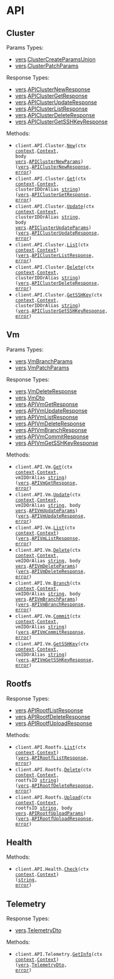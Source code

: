 # API

## Cluster

Params Types:

- <a href="https://pkg.go.dev/github.com/hdresearch/vers-sdk-go">vers</a>.<a href="https://pkg.go.dev/github.com/hdresearch/vers-sdk-go#ClusterCreateParamsUnion">ClusterCreateParamsUnion</a>
- <a href="https://pkg.go.dev/github.com/hdresearch/vers-sdk-go">vers</a>.<a href="https://pkg.go.dev/github.com/hdresearch/vers-sdk-go#ClusterPatchParams">ClusterPatchParams</a>

Response Types:

- <a href="https://pkg.go.dev/github.com/hdresearch/vers-sdk-go">vers</a>.<a href="https://pkg.go.dev/github.com/hdresearch/vers-sdk-go#APIClusterNewResponse">APIClusterNewResponse</a>
- <a href="https://pkg.go.dev/github.com/hdresearch/vers-sdk-go">vers</a>.<a href="https://pkg.go.dev/github.com/hdresearch/vers-sdk-go#APIClusterGetResponse">APIClusterGetResponse</a>
- <a href="https://pkg.go.dev/github.com/hdresearch/vers-sdk-go">vers</a>.<a href="https://pkg.go.dev/github.com/hdresearch/vers-sdk-go#APIClusterUpdateResponse">APIClusterUpdateResponse</a>
- <a href="https://pkg.go.dev/github.com/hdresearch/vers-sdk-go">vers</a>.<a href="https://pkg.go.dev/github.com/hdresearch/vers-sdk-go#APIClusterListResponse">APIClusterListResponse</a>
- <a href="https://pkg.go.dev/github.com/hdresearch/vers-sdk-go">vers</a>.<a href="https://pkg.go.dev/github.com/hdresearch/vers-sdk-go#APIClusterDeleteResponse">APIClusterDeleteResponse</a>
- <a href="https://pkg.go.dev/github.com/hdresearch/vers-sdk-go">vers</a>.<a href="https://pkg.go.dev/github.com/hdresearch/vers-sdk-go#APIClusterGetSSHKeyResponse">APIClusterGetSSHKeyResponse</a>

Methods:

- <code title="post /api/cluster">client.API.Cluster.<a href="https://pkg.go.dev/github.com/hdresearch/vers-sdk-go#APIClusterService.New">New</a>(ctx <a href="https://pkg.go.dev/context">context</a>.<a href="https://pkg.go.dev/context#Context">Context</a>, body <a href="https://pkg.go.dev/github.com/hdresearch/vers-sdk-go">vers</a>.<a href="https://pkg.go.dev/github.com/hdresearch/vers-sdk-go#APIClusterNewParams">APIClusterNewParams</a>) (<a href="https://pkg.go.dev/github.com/hdresearch/vers-sdk-go">vers</a>.<a href="https://pkg.go.dev/github.com/hdresearch/vers-sdk-go#APIClusterNewResponse">APIClusterNewResponse</a>, <a href="https://pkg.go.dev/builtin#error">error</a>)</code>
- <code title="get /api/cluster/{cluster_id_or_alias}">client.API.Cluster.<a href="https://pkg.go.dev/github.com/hdresearch/vers-sdk-go#APIClusterService.Get">Get</a>(ctx <a href="https://pkg.go.dev/context">context</a>.<a href="https://pkg.go.dev/context#Context">Context</a>, clusterIDOrAlias <a href="https://pkg.go.dev/builtin#string">string</a>) (<a href="https://pkg.go.dev/github.com/hdresearch/vers-sdk-go">vers</a>.<a href="https://pkg.go.dev/github.com/hdresearch/vers-sdk-go#APIClusterGetResponse">APIClusterGetResponse</a>, <a href="https://pkg.go.dev/builtin#error">error</a>)</code>
- <code title="patch /api/cluster/{cluster_id_or_alias}">client.API.Cluster.<a href="https://pkg.go.dev/github.com/hdresearch/vers-sdk-go#APIClusterService.Update">Update</a>(ctx <a href="https://pkg.go.dev/context">context</a>.<a href="https://pkg.go.dev/context#Context">Context</a>, clusterIDOrAlias <a href="https://pkg.go.dev/builtin#string">string</a>, body <a href="https://pkg.go.dev/github.com/hdresearch/vers-sdk-go">vers</a>.<a href="https://pkg.go.dev/github.com/hdresearch/vers-sdk-go#APIClusterUpdateParams">APIClusterUpdateParams</a>) (<a href="https://pkg.go.dev/github.com/hdresearch/vers-sdk-go">vers</a>.<a href="https://pkg.go.dev/github.com/hdresearch/vers-sdk-go#APIClusterUpdateResponse">APIClusterUpdateResponse</a>, <a href="https://pkg.go.dev/builtin#error">error</a>)</code>
- <code title="get /api/cluster">client.API.Cluster.<a href="https://pkg.go.dev/github.com/hdresearch/vers-sdk-go#APIClusterService.List">List</a>(ctx <a href="https://pkg.go.dev/context">context</a>.<a href="https://pkg.go.dev/context#Context">Context</a>) (<a href="https://pkg.go.dev/github.com/hdresearch/vers-sdk-go">vers</a>.<a href="https://pkg.go.dev/github.com/hdresearch/vers-sdk-go#APIClusterListResponse">APIClusterListResponse</a>, <a href="https://pkg.go.dev/builtin#error">error</a>)</code>
- <code title="delete /api/cluster/{cluster_id_or_alias}">client.API.Cluster.<a href="https://pkg.go.dev/github.com/hdresearch/vers-sdk-go#APIClusterService.Delete">Delete</a>(ctx <a href="https://pkg.go.dev/context">context</a>.<a href="https://pkg.go.dev/context#Context">Context</a>, clusterIDOrAlias <a href="https://pkg.go.dev/builtin#string">string</a>) (<a href="https://pkg.go.dev/github.com/hdresearch/vers-sdk-go">vers</a>.<a href="https://pkg.go.dev/github.com/hdresearch/vers-sdk-go#APIClusterDeleteResponse">APIClusterDeleteResponse</a>, <a href="https://pkg.go.dev/builtin#error">error</a>)</code>
- <code title="get /api/cluster/{cluster_id_or_alias}/ssh_key">client.API.Cluster.<a href="https://pkg.go.dev/github.com/hdresearch/vers-sdk-go#APIClusterService.GetSSHKey">GetSSHKey</a>(ctx <a href="https://pkg.go.dev/context">context</a>.<a href="https://pkg.go.dev/context#Context">Context</a>, clusterIDOrAlias <a href="https://pkg.go.dev/builtin#string">string</a>) (<a href="https://pkg.go.dev/github.com/hdresearch/vers-sdk-go">vers</a>.<a href="https://pkg.go.dev/github.com/hdresearch/vers-sdk-go#APIClusterGetSSHKeyResponse">APIClusterGetSSHKeyResponse</a>, <a href="https://pkg.go.dev/builtin#error">error</a>)</code>

## Vm

Params Types:

- <a href="https://pkg.go.dev/github.com/hdresearch/vers-sdk-go">vers</a>.<a href="https://pkg.go.dev/github.com/hdresearch/vers-sdk-go#VmBranchParams">VmBranchParams</a>
- <a href="https://pkg.go.dev/github.com/hdresearch/vers-sdk-go">vers</a>.<a href="https://pkg.go.dev/github.com/hdresearch/vers-sdk-go#VmPatchParams">VmPatchParams</a>

Response Types:

- <a href="https://pkg.go.dev/github.com/hdresearch/vers-sdk-go">vers</a>.<a href="https://pkg.go.dev/github.com/hdresearch/vers-sdk-go#VmDeleteResponse">VmDeleteResponse</a>
- <a href="https://pkg.go.dev/github.com/hdresearch/vers-sdk-go">vers</a>.<a href="https://pkg.go.dev/github.com/hdresearch/vers-sdk-go#VmDto">VmDto</a>
- <a href="https://pkg.go.dev/github.com/hdresearch/vers-sdk-go">vers</a>.<a href="https://pkg.go.dev/github.com/hdresearch/vers-sdk-go#APIVmGetResponse">APIVmGetResponse</a>
- <a href="https://pkg.go.dev/github.com/hdresearch/vers-sdk-go">vers</a>.<a href="https://pkg.go.dev/github.com/hdresearch/vers-sdk-go#APIVmUpdateResponse">APIVmUpdateResponse</a>
- <a href="https://pkg.go.dev/github.com/hdresearch/vers-sdk-go">vers</a>.<a href="https://pkg.go.dev/github.com/hdresearch/vers-sdk-go#APIVmListResponse">APIVmListResponse</a>
- <a href="https://pkg.go.dev/github.com/hdresearch/vers-sdk-go">vers</a>.<a href="https://pkg.go.dev/github.com/hdresearch/vers-sdk-go#APIVmDeleteResponse">APIVmDeleteResponse</a>
- <a href="https://pkg.go.dev/github.com/hdresearch/vers-sdk-go">vers</a>.<a href="https://pkg.go.dev/github.com/hdresearch/vers-sdk-go#APIVmBranchResponse">APIVmBranchResponse</a>
- <a href="https://pkg.go.dev/github.com/hdresearch/vers-sdk-go">vers</a>.<a href="https://pkg.go.dev/github.com/hdresearch/vers-sdk-go#APIVmCommitResponse">APIVmCommitResponse</a>
- <a href="https://pkg.go.dev/github.com/hdresearch/vers-sdk-go">vers</a>.<a href="https://pkg.go.dev/github.com/hdresearch/vers-sdk-go#APIVmGetSSHKeyResponse">APIVmGetSSHKeyResponse</a>

Methods:

- <code title="get /api/vm/{vm_id_or_alias}">client.API.Vm.<a href="https://pkg.go.dev/github.com/hdresearch/vers-sdk-go#APIVmService.Get">Get</a>(ctx <a href="https://pkg.go.dev/context">context</a>.<a href="https://pkg.go.dev/context#Context">Context</a>, vmIDOrAlias <a href="https://pkg.go.dev/builtin#string">string</a>) (<a href="https://pkg.go.dev/github.com/hdresearch/vers-sdk-go">vers</a>.<a href="https://pkg.go.dev/github.com/hdresearch/vers-sdk-go#APIVmGetResponse">APIVmGetResponse</a>, <a href="https://pkg.go.dev/builtin#error">error</a>)</code>
- <code title="patch /api/vm/{vm_id_or_alias}">client.API.Vm.<a href="https://pkg.go.dev/github.com/hdresearch/vers-sdk-go#APIVmService.Update">Update</a>(ctx <a href="https://pkg.go.dev/context">context</a>.<a href="https://pkg.go.dev/context#Context">Context</a>, vmIDOrAlias <a href="https://pkg.go.dev/builtin#string">string</a>, body <a href="https://pkg.go.dev/github.com/hdresearch/vers-sdk-go">vers</a>.<a href="https://pkg.go.dev/github.com/hdresearch/vers-sdk-go#APIVmUpdateParams">APIVmUpdateParams</a>) (<a href="https://pkg.go.dev/github.com/hdresearch/vers-sdk-go">vers</a>.<a href="https://pkg.go.dev/github.com/hdresearch/vers-sdk-go#APIVmUpdateResponse">APIVmUpdateResponse</a>, <a href="https://pkg.go.dev/builtin#error">error</a>)</code>
- <code title="get /api/vm">client.API.Vm.<a href="https://pkg.go.dev/github.com/hdresearch/vers-sdk-go#APIVmService.List">List</a>(ctx <a href="https://pkg.go.dev/context">context</a>.<a href="https://pkg.go.dev/context#Context">Context</a>) (<a href="https://pkg.go.dev/github.com/hdresearch/vers-sdk-go">vers</a>.<a href="https://pkg.go.dev/github.com/hdresearch/vers-sdk-go#APIVmListResponse">APIVmListResponse</a>, <a href="https://pkg.go.dev/builtin#error">error</a>)</code>
- <code title="delete /api/vm/{vm_id_or_alias}">client.API.Vm.<a href="https://pkg.go.dev/github.com/hdresearch/vers-sdk-go#APIVmService.Delete">Delete</a>(ctx <a href="https://pkg.go.dev/context">context</a>.<a href="https://pkg.go.dev/context#Context">Context</a>, vmIDOrAlias <a href="https://pkg.go.dev/builtin#string">string</a>, body <a href="https://pkg.go.dev/github.com/hdresearch/vers-sdk-go">vers</a>.<a href="https://pkg.go.dev/github.com/hdresearch/vers-sdk-go#APIVmDeleteParams">APIVmDeleteParams</a>) (<a href="https://pkg.go.dev/github.com/hdresearch/vers-sdk-go">vers</a>.<a href="https://pkg.go.dev/github.com/hdresearch/vers-sdk-go#APIVmDeleteResponse">APIVmDeleteResponse</a>, <a href="https://pkg.go.dev/builtin#error">error</a>)</code>
- <code title="post /api/vm/{vm_id_or_alias}/branch">client.API.Vm.<a href="https://pkg.go.dev/github.com/hdresearch/vers-sdk-go#APIVmService.Branch">Branch</a>(ctx <a href="https://pkg.go.dev/context">context</a>.<a href="https://pkg.go.dev/context#Context">Context</a>, vmIDOrAlias <a href="https://pkg.go.dev/builtin#string">string</a>, body <a href="https://pkg.go.dev/github.com/hdresearch/vers-sdk-go">vers</a>.<a href="https://pkg.go.dev/github.com/hdresearch/vers-sdk-go#APIVmBranchParams">APIVmBranchParams</a>) (<a href="https://pkg.go.dev/github.com/hdresearch/vers-sdk-go">vers</a>.<a href="https://pkg.go.dev/github.com/hdresearch/vers-sdk-go#APIVmBranchResponse">APIVmBranchResponse</a>, <a href="https://pkg.go.dev/builtin#error">error</a>)</code>
- <code title="post /api/vm/{vm_id_or_alias}/commit">client.API.Vm.<a href="https://pkg.go.dev/github.com/hdresearch/vers-sdk-go#APIVmService.Commit">Commit</a>(ctx <a href="https://pkg.go.dev/context">context</a>.<a href="https://pkg.go.dev/context#Context">Context</a>, vmIDOrAlias <a href="https://pkg.go.dev/builtin#string">string</a>) (<a href="https://pkg.go.dev/github.com/hdresearch/vers-sdk-go">vers</a>.<a href="https://pkg.go.dev/github.com/hdresearch/vers-sdk-go#APIVmCommitResponse">APIVmCommitResponse</a>, <a href="https://pkg.go.dev/builtin#error">error</a>)</code>
- <code title="get /api/vm/{vm_id_or_alias}/ssh_key">client.API.Vm.<a href="https://pkg.go.dev/github.com/hdresearch/vers-sdk-go#APIVmService.GetSSHKey">GetSSHKey</a>(ctx <a href="https://pkg.go.dev/context">context</a>.<a href="https://pkg.go.dev/context#Context">Context</a>, vmIDOrAlias <a href="https://pkg.go.dev/builtin#string">string</a>) (<a href="https://pkg.go.dev/github.com/hdresearch/vers-sdk-go">vers</a>.<a href="https://pkg.go.dev/github.com/hdresearch/vers-sdk-go#APIVmGetSSHKeyResponse">APIVmGetSSHKeyResponse</a>, <a href="https://pkg.go.dev/builtin#error">error</a>)</code>

## Rootfs

Response Types:

- <a href="https://pkg.go.dev/github.com/hdresearch/vers-sdk-go">vers</a>.<a href="https://pkg.go.dev/github.com/hdresearch/vers-sdk-go#APIRootfListResponse">APIRootfListResponse</a>
- <a href="https://pkg.go.dev/github.com/hdresearch/vers-sdk-go">vers</a>.<a href="https://pkg.go.dev/github.com/hdresearch/vers-sdk-go#APIRootfDeleteResponse">APIRootfDeleteResponse</a>
- <a href="https://pkg.go.dev/github.com/hdresearch/vers-sdk-go">vers</a>.<a href="https://pkg.go.dev/github.com/hdresearch/vers-sdk-go#APIRootfUploadResponse">APIRootfUploadResponse</a>

Methods:

- <code title="get /api/rootfs">client.API.Rootfs.<a href="https://pkg.go.dev/github.com/hdresearch/vers-sdk-go#APIRootfService.List">List</a>(ctx <a href="https://pkg.go.dev/context">context</a>.<a href="https://pkg.go.dev/context#Context">Context</a>) (<a href="https://pkg.go.dev/github.com/hdresearch/vers-sdk-go">vers</a>.<a href="https://pkg.go.dev/github.com/hdresearch/vers-sdk-go#APIRootfListResponse">APIRootfListResponse</a>, <a href="https://pkg.go.dev/builtin#error">error</a>)</code>
- <code title="delete /api/rootfs/{rootfs_id}">client.API.Rootfs.<a href="https://pkg.go.dev/github.com/hdresearch/vers-sdk-go#APIRootfService.Delete">Delete</a>(ctx <a href="https://pkg.go.dev/context">context</a>.<a href="https://pkg.go.dev/context#Context">Context</a>, rootfsID <a href="https://pkg.go.dev/builtin#string">string</a>) (<a href="https://pkg.go.dev/github.com/hdresearch/vers-sdk-go">vers</a>.<a href="https://pkg.go.dev/github.com/hdresearch/vers-sdk-go#APIRootfDeleteResponse">APIRootfDeleteResponse</a>, <a href="https://pkg.go.dev/builtin#error">error</a>)</code>
- <code title="put /api/rootfs/{rootfs_id}">client.API.Rootfs.<a href="https://pkg.go.dev/github.com/hdresearch/vers-sdk-go#APIRootfService.Upload">Upload</a>(ctx <a href="https://pkg.go.dev/context">context</a>.<a href="https://pkg.go.dev/context#Context">Context</a>, rootfsID <a href="https://pkg.go.dev/builtin#string">string</a>, body <a href="https://pkg.go.dev/github.com/hdresearch/vers-sdk-go">vers</a>.<a href="https://pkg.go.dev/github.com/hdresearch/vers-sdk-go#APIRootfUploadParams">APIRootfUploadParams</a>) (<a href="https://pkg.go.dev/github.com/hdresearch/vers-sdk-go">vers</a>.<a href="https://pkg.go.dev/github.com/hdresearch/vers-sdk-go#APIRootfUploadResponse">APIRootfUploadResponse</a>, <a href="https://pkg.go.dev/builtin#error">error</a>)</code>

## Health

Methods:

- <code title="get /api/health">client.API.Health.<a href="https://pkg.go.dev/github.com/hdresearch/vers-sdk-go#APIHealthService.Check">Check</a>(ctx <a href="https://pkg.go.dev/context">context</a>.<a href="https://pkg.go.dev/context#Context">Context</a>) (<a href="https://pkg.go.dev/builtin#string">string</a>, <a href="https://pkg.go.dev/builtin#error">error</a>)</code>

## Telemetry

Response Types:

- <a href="https://pkg.go.dev/github.com/hdresearch/vers-sdk-go">vers</a>.<a href="https://pkg.go.dev/github.com/hdresearch/vers-sdk-go#TelemetryDto">TelemetryDto</a>

Methods:

- <code title="get /api/telemetry">client.API.Telemetry.<a href="https://pkg.go.dev/github.com/hdresearch/vers-sdk-go#APITelemetryService.GetInfo">GetInfo</a>(ctx <a href="https://pkg.go.dev/context">context</a>.<a href="https://pkg.go.dev/context#Context">Context</a>) (<a href="https://pkg.go.dev/github.com/hdresearch/vers-sdk-go">vers</a>.<a href="https://pkg.go.dev/github.com/hdresearch/vers-sdk-go#TelemetryDto">TelemetryDto</a>, <a href="https://pkg.go.dev/builtin#error">error</a>)</code>
